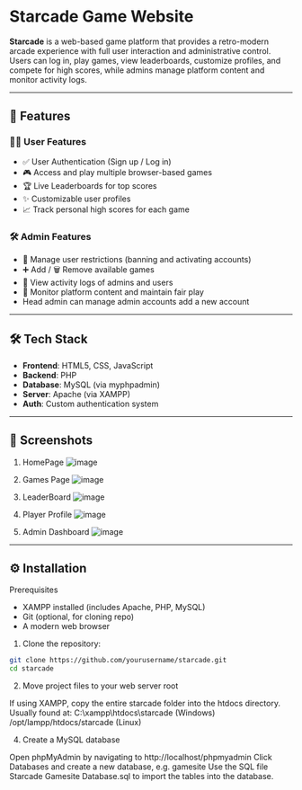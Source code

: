 # Starcade Game Website

**Starcade** is a web-based game platform that provides a retro-modern arcade experience with full user interaction and administrative control. Users can log in, play games, view leaderboards, customize profiles, and compete for high scores, while admins manage platform content and monitor activity logs.

---

## 🚀 Features

### 🧑‍💻 User Features
- ✅ User Authentication (Sign up / Log in)
- 🎮 Access and play multiple browser-based games
- 🏆 Live Leaderboards for top scores
- ✨ Customizable user profiles
- 📈 Track personal high scores for each game

### 🛠️ Admin Features
- 🚫 Manage user restrictions (banning and activating accounts)
- ➕ Add / 🗑 Remove available games
- 📜 View activity logs of admins and users
- 🔧 Monitor platform content and maintain fair play
- Head admin can manage admin accounts add a new account

---

## 🛠 Tech Stack

- **Frontend**: HTML5, CSS, JavaScript
- **Backend**: PHP
- **Database**: MySQL (via myphpadmin)
- **Server**: Apache (via XAMPP)
- **Auth**: Custom authentication system

---

## 📸 Screenshots
1. HomePage
![image](https://github.com/user-attachments/assets/d30a03d7-7bbd-40d5-ab88-ea72a68f0e83)

2. Games Page
![image](https://github.com/user-attachments/assets/282a1a81-4dec-4cd7-8fc3-19269b01e4c7)

3. LeaderBoard
![image](https://github.com/user-attachments/assets/01f5950e-d78d-4883-a16f-1eeaee5994fd)

4. Player Profile
![image](https://github.com/user-attachments/assets/0e31fa7f-87d2-46dd-9640-67246d3bf34a)

5. Admin Dashboard
![image](https://github.com/user-attachments/assets/9dc51f41-19a4-4d76-83fd-7835157c5fdf)


---

## ⚙️ Installation

Prerequisites
- XAMPP installed (includes Apache, PHP, MySQL)
- Git (optional, for cloning repo)
- A modern web browser


1. Clone the repository:
   
```bash
git clone https://github.com/yourusername/starcade.git
cd starcade
```

2. Move project files to your web server root
   
If using XAMPP, copy the entire starcade folder into the htdocs directory.
Usually found at:
C:\xampp\htdocs\starcade (Windows)
/opt/lampp/htdocs/starcade (Linux)

4. Create a MySQL database

Open phpMyAdmin by navigating to http://localhost/phpmyadmin
Click Databases and create a new database, e.g. gamesite
Use the SQL file Starcade Gamesite Database.sql to import the tables into the database.



